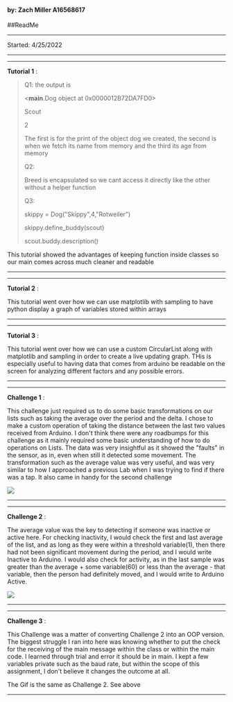 
#### by: Zach Miller A16568617

##ReadMe

---
Started: 4/25/2022

---
---
**Tutorial 1** :

>Q1: the output is 
> 
><__main__.Dog object at 0x0000012B72DA7FD0>
> 
>Scout
> 
>2
> 
>The first is for the print of the object dog we created, the second is when we fetch
>its name from memory and the third its age from memory
> 
>Q2: 
> 
>Breed is encapsulated so we cant access it directly like the other without a helper 
>function
> 
>Q3: 
> 
>skippy = Dog("Skippy",4,"Rotweiler")
> 
>skippy.define_buddy(scout)
> 
>scout.buddy.description()

This tutorial showed the advantages of keeping function inside classes so our main
comes across much cleaner and readable

---
---
**Tutorial 2** :

This tutorial went over how we can use matplotlib with sampling to have python
display a graph of variables stored within arrays

---
---
**Tutorial 3** :

This tutorial went over how we can use a custom CircularList along with matplotlib
and sampling in order to create a live updating graph. THis is especially useful
to having data that comes from arduino be readable on the screen for analyzing
different factors and any possible errors.

---
---
**Challenge 1** :

This challenge just required us to do some basic transformations on our lists
such as taking the average over the period and the delta. I chose to make a 
custom operation of taking the distance between the last two values received from
Arduino. I don't think there were any roadbumps for this challenge as it mainly
required some basic understanding of how to do operations on Lists. The data
was very insightful as it showed the "faults" in the sensor, as in, even when still
it detected some movement. The transformation such as the average value was very
useful, and was very similar to how I approached a previous Lab when I was trying
to find if there was a tap. It also came in handy for the second challenge

![](images/challenge1gif.gif)

---
---
**Challenge 2** :

The average value was the key to detecting if someone was inactive or active here.
For checking inactivity, I would check the first and last average of the list, and
as long as they were within a threshold variable(1), then there had not been
significant movement during the period, and I would write Inactive to Arduino. I 
would also check for activity, as in the last sample was greater than the average +
some variable(60) or less than the average - that variable, then the person had
definitely moved, and I would write to Arduino Active.

![](images/challenge23gif.gif)

---
---
**Challenge 3** :

This Challenge was a matter of converting Challenge 2 into an OOP version. The
biggest struggle I ran into here was knowing whether to put the check for the
receiving of the main message within the class or within the main code. I learned
through trial and error it should be in main. I kept a few variables private such as
the baud rate, but within the scope of this assignment, I don't believe it changes
the outcome at all.

The Gif is the same as Challenge 2. See above

---


